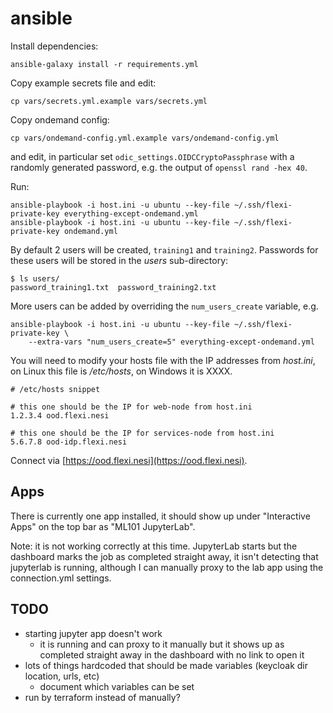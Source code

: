 # ansible

Install dependencies:

```
ansible-galaxy install -r requirements.yml
```

Copy example secrets file and edit:

```
cp vars/secrets.yml.example vars/secrets.yml
```

Copy ondemand config:

```
cp vars/ondemand-config.yml.example vars/ondemand-config.yml
```

and edit, in particular set `odic_settings.OIDCCryptoPassphrase` with a randomly
generated password, e.g. the output of `openssl rand -hex 40`.

Run:

```
ansible-playbook -i host.ini -u ubuntu --key-file ~/.ssh/flexi-private-key everything-except-ondemand.yml
ansible-playbook -i host.ini -u ubuntu --key-file ~/.ssh/flexi-private-key ondemand.yml
```

By default 2 users will be created, `training1` and `training2`. Passwords for these users will be
stored in the *users* sub-directory:

```
$ ls users/
password_training1.txt  password_training2.txt
```

More users can be added by overriding the `num_users_create` variable, e.g.

```
ansible-playbook -i host.ini -u ubuntu --key-file ~/.ssh/flexi-private-key \
    --extra-vars "num_users_create=5" everything-except-ondemand.yml
```

You will need to modify your hosts file with the IP addresses from *host.ini*, on Linux this file is
*/etc/hosts*, on Windows it is XXXX.

```
# /etc/hosts snippet

# this one should be the IP for web-node from host.ini
1.2.3.4 ood.flexi.nesi

# this one should be the IP for services-node from host.ini
5.6.7.8 ood-idp.flexi.nesi
```

Connect via [https://ood.flexi.nesi](https://ood.flexi.nesi).

## Apps

There is currently one app installed, it should show up under "Interactive Apps" on the
top bar as "ML101 JupyterLab".

Note: it is not working correctly at this time. JupyterLab starts but the dashboard marks 
the job as completed straight away, it isn't detecting that jupyterlab is running, although
I can manually proxy to the lab app using the connection.yml settings.

## TODO

- starting jupyter app doesn't work
  - it is running and can proxy to it manually but it shows up as completed straight away in the dashboard with no link to open it
- lots of things hardcoded that should be made variables (keycloak dir location, urls, etc)
  - document which variables can be set
- run by terraform instead of manually?
